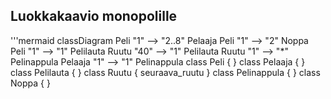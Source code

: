 ## Luokkakaavio monopolille

'''mermaid
  classDiagram
        Peli "1" --> "2..8" Pelaaja
        Peli "1" --> "2" Noppa
        Peli "1" --> "1" Pelilauta
        Ruutu "40" --> "1" Pelilauta
        Ruutu "1" --> "*" Pelinappula
        Pelaaja "1" --> "1" Pelinappula
        class Peli {
        }
        class Pelaaja {
        }
        class Pelilauta {
        }
        class Ruutu {
            seuraava_ruutu
        }
        class Pelinappula {
        }
        class Noppa {
        }
